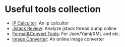 # Useful tools collection

* [IP Calcultor](/ip-calculator): An ip calcultor
* [Jstack Review](/jstack-review): Analyze jstack thread dump online
* [Format&Convert Tools](/format-tools): For Json/Yaml/XML and etc.
* [Image Converter](/webp2jpg-online): An online image converter